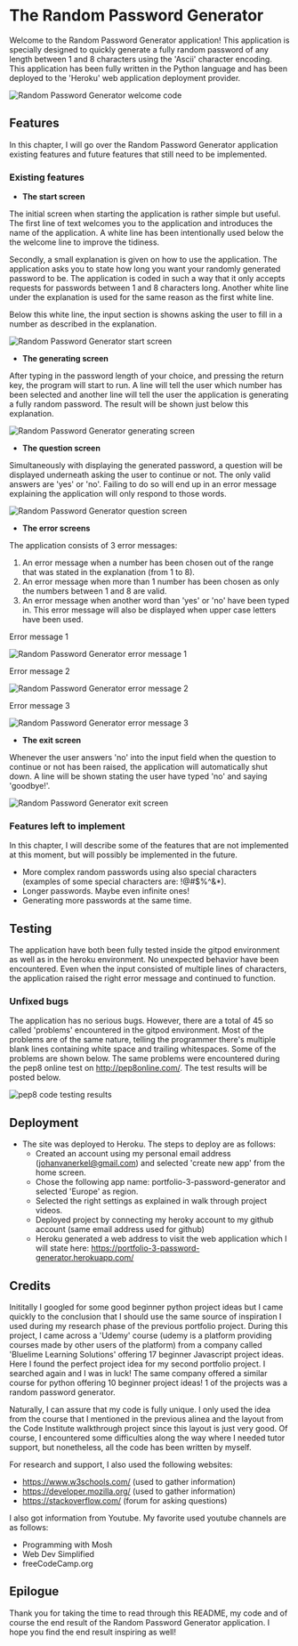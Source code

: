 # __The Random Password Generator__

Welcome to the Random Password Generator application! This application is specially designed to quickly generate a fully random password of any length between 1 and 8 characters using the 'Ascii' character encoding. This application has been fully written in the Python language and has been deployed to the 'Heroku' web application deployment provider. 

![Random Password Generator welcome code](IMG/python.welcome.png)


## __Features__

In this chapter, I will go over the Random Password Generator application existing features and future features that still need to be implemented.

### __Existing features__

- __The start screen__
  
The initial screen when starting the application is rather simple but useful. The first line of text welcomes you to the application and introduces the name of the application. A white line has been intentionally used below the the welcome line to improve the tidiness. 

Secondly, a small explanation is given on how to use the application. The application asks you to state how long you want your randomly generated password to be. The application is coded in such a way that it only accepts requests for passwords between 1 and 8 characters long. Another white line under the explanation is used for the same reason as the first white line.

Below this white line, the input section is showns asking the user to fill in a number as described in the explanation.

![Random Password Generator start screen](IMG/heroku.startscreen.png)

- __The generating screen__

After typing in the password length of your choice, and pressing the return key, the program will start to run. A line will tell the user which number has been selected and another line will tell the user the application is generating a fully random password. The result will be shown just below this explanation. 

![Random Password Generator generating screen](IMG/heroku.generatingscreen.png)

- __The question screen__

Simultaneously with displaying the generated password, a question will be displayed underneath asking the user to continue or not. The only valid answers are 'yes' or 'no'. Failing to do so will end up in an error message explaining the application will only respond to those words. 

  ![Random Password Generator question screen](IMG/heroku.questionscreen.png)

- __The error screens__

The application consists of 3 error messages:
  1. An error message when a number has been chosen out of the range that was stated in the explanation (from 1 to 8).
  2. An error message when more than 1 number has been chosen as only the numbers between 1 and 8 are valid.
  3. An error message when another word than 'yes' or 'no' have been typed in. This error message will also be displayed when    upper case letters have been used. 

Error message 1

  ![Random Password Generator error message 1](IMG/heroku.error1.png)

Error message 2

  ![Random Password Generator error message 2](IMG/heroku.error2.png)

Error message 3

  ![Random Password Generator error message 3](IMG/heroku.error3.png)

- __The exit screen__

Whenever the user answers 'no' into the input field when the question to continue or not has been raised, the application will automatically shut down. A line will be shown stating the user have typed 'no' and saying 'goodbye!'. 

![Random Password Generator exit screen](IMG/heroku.exitscreen.png)

### __Features left to implement__

In this chapter, I will describe some of the features that are not implemented at this moment, but will possibly be implemented in the future. 

  - More complex random passwords using also special characters (examples of some special characters are: !@#$%^&*).
  - Longer passwords. Maybe even infinite ones!
  - Generating more passwords at the same time.

## __Testing__

The application have both been fully tested inside the gitpod environment as well as in the heroku environment. No unexpected behavior have been encountered. Even when the input consisted of multiple lines of characters, the application raised the right error message and continued to function. 

### __Unfixed bugs__

 The application has no serious bugs. However, there are a total of 45 so called 'problems' encountered in the gitpod environment. Most of the problems are of the same nature, telling the programmer there's multiple blank lines containing white space and trailing whitespaces. Some of the problems are shown below. The same problems were encountered during the pep8 online test on http://pep8online.com/. The test results will be posted below.

 ![pep8 code testing results](IMG/pep8.codecheck.png)


## __Deployment__
- The site was deployed to Heroku. The steps to deploy are as follows:
  - Created an account using my personal email address (johanvanerkel@gmail.com) and selected 'create new app' from the home screen.
  - Chose the following app name: portfolio-3-password-generator and selected 'Europe' as region.
  - Selected the right settings as explained in walk through project videos.
  - Deployed project by connecting my heroky account to my github account (same email address used for github)
  - Heroku generated a web address to visit the web application which I will state here:
    https://portfolio-3-password-generator.herokuapp.com/


## __Credits__

Inititally I googled for some good beginner python project ideas but I came quickly to the conclusion that I should use the same source of inspiration I used during my research phase of the previous portfolio project. During this project, I came across a 'Udemy' course (udemy is a platform providing courses made by other users of the platform) from a company called 'Bluelime Learning Solutions' offering 17 beginner Javascript project ideas. Here I found the perfect project idea for my second portfolio project. I searched again and I was in luck! The same company offered a similar course for python offering 10 beginner project ideas! 1 of the projects was a random password generator.

Naturally, I can assure that my code is fully unique. I only used the idea from the course that I mentioned in the previous alinea and the layout from the Code Institute walkthrough project since this layout is just very good. Of course, I encountered some difficulties along the way where I needed tutor support, but nonetheless, all the code has been written by myself. 

For research and support, I also used the following websites:
- https://www.w3schools.com/ (used to gather information)
- https://developer.mozilla.org/ (used to gather information) 
- https://stackoverflow.com/ (forum for asking questions)

I also got information from Youtube. My favorite used youtube channels are as follows:
- Programming with Mosh
- Web Dev Simplified
- freeCodeCamp.org

## __Epilogue__

Thank you for taking the time to read through this README, my code and of course the end result of the Random Password Generator application. I hope you find the end result inspiring as well!